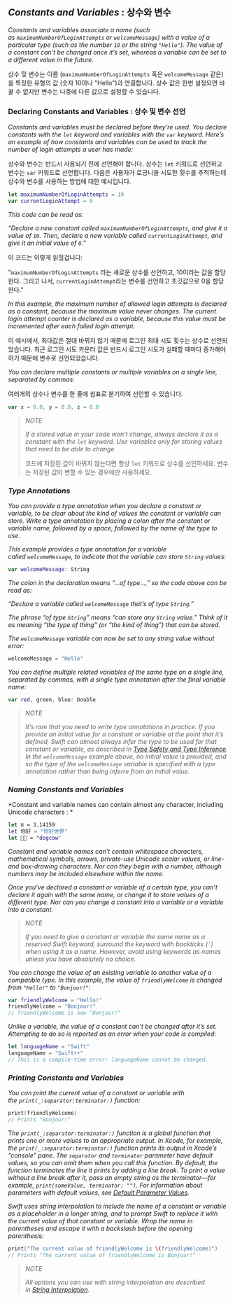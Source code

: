 ## *Constants and Variables* : 상수와 변수

*Constants and variables associate a name (such as `maximumNumberOfLoginAttempts` or `welcomeMessage`) with a value of a particular type (such as the number `10` or the string `"Hello"`). The value of a constant can’t be changed once it’s set, whereas a variable can be set to a different value in the future.*

상수 및 변수는 이름 (`maximumNumberOfLoginAttempts` 혹은 `welcomeMessage` 같은) 을 특정한 유형의 값 (숫자 10이나 "Hello")과 연결합니다. 상수 값은 한번 설정되면 바꿀 수 없지만 변수는 나중에 다른 값으로 설정할 수 있습니다.

 

### Declaring Constants and Variables : 상수 및 변수 선언

*Constants and variables must be declared before they’re used. You declare constants with the `let` keyword and variables with the `var` keyword. Here’s an example of how constants and variables can be used to track the number of login attempts a user has made:*

상수와 변수는 반드시 사용되기 전에 선언해야 합니다. 상수는 `let` 키워드로 선언하고 변수는 `var` 키워드로 선언합니다. 다음은 사용자가 로긍니을 시도한 횟수를 추적하는데 상수와 변수를 사용하는 방법에 대한 예시입니다.

```swift
let maximumNumberOfLoginAttempts = 10
var currentLoginAttempt = 0
```

*This code can be read as:*

*“Declare a new constant called `maximumNumberOfLoginAttempts`, and give it a value of `10`. Then, declare a new variable called `currentLoginAttempt`, and give it an initial value of `0`.”*

이 코드는 이렇게 읽힐겁니다: 

"`maximumNumberOfLoginAttempts` 라는 새로운 상수를 선언하고, 10이라는 값을 할당한다. 그리고 나서, `currentLoginAttempt`라는 변수를 선언하고 초깃값으로 0을 할당한다."



*In this example, the maximum number of allowed login attempts is declared as a constant, because the maximum value never changes. The current login attempt counter is declared as a variable, because this value must be incremented after each failed login attempt.*

이 예시에서, 최대값은 절대 바뀌지 않기 때문에 로그인 최대 시도 횟수는 상수로 선언되었습니다. 최근 로그인 시도 카운터 값은 반드시 로그인 시도가 실패할 때마다 증가해야 하기 때문에 변수로 선언되었습니다.



*You can declare multiple constants or multiple variables on a single line, separated by commas:*

여러개의 상수나 변수를 한 줄에 쉼표로 분기하여 선언할 수 있습니다.

```swift
var x = 0.0, y = 0.0, z = 0.0
```

> *NOTE*
> 
> *If a stored value in your code won’t change, always declare it as a constant with the `let` keyword. Use variables only for storing values that need to be able to change.*
> 
> 코드에 저장된 값이 바뀌지 않는다면 항상 `let` 키워드로 상수를 선언하세요. 변수는 저장된 값이 변할 수 있는 경우에만 사용하세요.

### *Type Annotations*

*You can provide a type annotation when you declare a constant or variable, to be clear about the kind of values the constant or variable can store. Write a type annotation by placing a colon after the constant or variable name, followed by a space, followed by the name of the type to use.*

*This example provides a type annotation for a variable called `welcomeMessage`, to indicate that the variable can store `String` values:*

```swift
var welcomeMessage: String
```

*The colon in the declaration means “…of type…,” so the code above can be read as:*

*“Declare a variable called `welcomeMessage` that’s of type `String`.”*

*The phrase “of type `String`” means “can store any `String` value.” Think of it as meaning “the type of thing” (or “the kind of thing”) that can be stored.*

*The `welcomeMessage` variable can now be set to any string value without error:*

```swift
welcomeMessage = "Hello"
```

*You can define multiple related variables of the same type on a single line, separated by commas, with a single type annotation after the final variable name:*

```swift
var red, green, blue: Double
```

> *NOTE*
> 
> *It’s rare that you need to write type annotations in practice. If you provide an initial value for a constant or variable at the point that it’s defined, Swift can almost always infer the type to be used for that constant or variable, as described in [Type Safety and Type Inference](https://docs.swift.org/swift-book/LanguageGuide/TheBasics.html#ID322). In the `welcomeMessage` example above, no initial value is provided, and so the type of the `welcomeMessage` variable is specified with a type annotation rather than being inferre from an initial value.*

### *Naming Constants and Variables*

*Constant and variable names can contain almost any character, including Unicode characters : *

```swift
let π = 3.14159
let 你好 = "你好世界"
let 🐶🐮 = "dogcow"
```

*Constant and variable names can’t contain whitespace characters, mathematical symbols, arrows, private-use Unicode scalar values, or line- and box-drawing characters. Nor can they begin with a number, although numbers may be included elsewhere within the name.*

*Once you’ve declared a constant or variable of a certain type, you can’t declare it again with the same name, or change it to store values of a different type. Nor can you change a constant into a variable or a variable into a constant.*

> *NOTE*
> 
> *If you need to give a constant or variable the same name as a reserved Swift keyword, surround the keyword with backticks (`` ` ``) when using it as a name. However, avoid using keywords as names unless you have absolutely no choice.*

*You can change the value of an existing variable to another value of a compatible type. In this example, the value of `friendlyWelcome` is changed from `"Hello!"` to `"Bonjour!"`:*

```swift
var friendlyWelcome = "Hello!"
friendlyWelcome = "Bonjour!"
// friendlyWelcome is now "Bonjour!"
```

*Unlike a variable, the value of a constant can’t be changed after it’s set. Attempting to do so is reported as an error when your code is compiled:*

```swift
let languageName = "Swift"
languageName = "Swift++"
// This is a compile-time error: languageName cannot be changed.
```

### *Printing Constants and Variables*

*You can print the current value of a constant or variable with the `print(_:separator:terminator:)` function:*

```swift
print(friendlyWelcome)
// Prints "Bonjour!"
```

T*he `print(_:separator:terminator:)` function is a global function that prints one or more values to an appropriate output. In Xcode, for example, the `print(_:separator:terminator:)` function prints its output in Xcode’s “console” pane. The `separator` and `terminator` parameter have default values, so you can omit them when you call this function. By default, the function terminates the line it prints by adding a line break. To print a value without a line break after it, pass an empty string as the terminator—for example, `print(someValue, terminator: "")`. For information about parameters with default values, see [Default Parameter Values](https://docs.swift.org/swift-book/LanguageGuide/Functions.html#ID169).*

*Swift uses string interpolation to include the name of a constant or variable as a placeholder in a longer string, and to prompt Swift to replace it with the current value of that constant or variable. Wrap the name in parentheses and escape it with a backslash before the opening parenthesis:*

```swift
print("The current value of friendlyWelcome is \(friendlyWelcome)")
// Prints "The current value of friendlyWelcome is Bonjour!"
```

> *NOTE*
> 
> *All options you can use with string interpolation are described in [String Interpolation](https://docs.swift.org/swift-book/LanguageGuide/StringsAndCharacters.html#ID292).*
